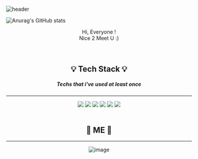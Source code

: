 
![header](https://capsule-render.vercel.app/api?type=slice&color=FA8072&height=250&section=header&text=Eunyoung%20Ko&animation=fadeIn&&fontColor=FFC0CB&fontSize=55&fontAlign=75&fontAlignY=30)


![Anurag's GitHub stats](https://github-readme-stats.vercel.app/api?username=iameun02&show_icons=true&theme=dracula)


<center>
Hi, Everyone !<br/>
Nice 2 Meet U :)<center><br/>
<br/>
 






## :bulb: Tech Stack :bulb: 


##### *Techs that i've used at least once*
***


<img src="https://img.shields.io/badge/Python-3766AB?style=flat-square&logo=Python&logoColor=white"/>
<img src="https://img.shields.io/badge/R-276DC3?style=flat-square&logo=R&logoColor=white"/>
<img src="https://img.shields.io/badge/Jupyter-F37626?style=flat-square&logo=Jupyter&logoColor=white"/>
<img src="https://img.shields.io/badge/Oracle-F80000?style=flat-square&logo=Oracle&logoColor=white"/>
<img src="https://img.shields.io/badge/MariaDB-003545?style=flat-square&logo=MariaDB&logoColor=white"/>
<img src="https://img.shields.io/badge/Visual Studio Code-007ACC?style=flat-square&logo=Visual Studio Code&logoColor=white"/>  
<br/>
<br/>

## :cherries: ME :cherries:
***
![image](https://img.shields.io/badge/mac%20os-000000?style=for-the-badge&logo=apple&logoColor=white)
